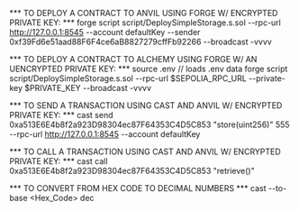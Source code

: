 *** TO DEPLOY A CONTRACT TO ANVIL USING FORGE W/ ENCRYPTED PRIVATE KEY: ***
    forge script script/DeploySimpleStorage.s.sol --rpc-url http://127.0.0.1:8545 --account defaultKey --sender 0xf39Fd6e51aad88F6F4ce6aB8827279cffFb92266 --broadcast -vvvv

*** TO DEPLOY A CONTRACT TO ALCHEMY USING FORGE W/ AN UENCRYPTED PRIVATE KEY: ***
    source .env // loads .env data
    forge script script/DeploySimpleStorage.s.sol --rpc-url $SEPOLIA_RPC_URL --private-key $PRIVATE_KEY --broadcast -vvvv

*** TO SEND A TRANSACTION USING CAST AND ANVIL W/ ENCRYPTED PRIVATE KEY: ***
    cast send 0xa513E6E4b8f2a923D98304ec87F64353C4D5C853 "store(uint256)" 555 --rpc-url http://127.0.0.1:8545 --account defaultKey

*** TO CALL A TRANSACTION USING CAST AND ANVIL W/ ENCRYPTED PRIVATE KEY: ***
    cast call 0xa513E6E4b8f2a923D98304ec87F64353C4D5C853 "retrieve()"

*** TO CONVERT FROM HEX CODE TO DECIMAL NUMBERS ***
    cast --to-base <Hex_Code> dec
